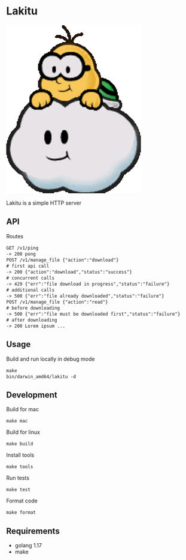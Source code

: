# Lakitu

![lakitu](doc/lakitu.png)

Lakitu is a simple HTTP server

## API

Routes

```
GET /v1/ping
-> 200 pong
POST /v1/manage_file {"action":"download"}
# first api call
-> 200 {"action":"download","status":"success"}
# concurrent calls
-> 429 {"err":"file download in progress","status":"failure"}
# additional calls
-> 500 {"err":"file already downloaded","status":"failure"}
POST /v1/manage_file {"action":"read"}
# before downloading
-> 500 {"err":"file must be downloaded first","status":"failure"}
# after downloading
-> 200 Lorem ipsum ...
```

## Usage

Build and run locally in debug mode

```
make
bin/darwin_amd64/lakitu -d
```

## Development

Build for mac

```
make mac
```

Build for linux

```
make build
```

Install tools

```
make tools
```

Run tests

```
make test
```

Format code

```
make format
```

## Requirements

* golang 1.17
* make
